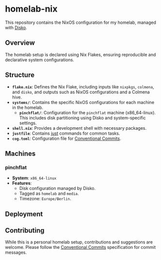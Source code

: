 # homelab-nix

This repository contains the NixOS configuration for my homelab, managed with [Disko](https://github.com/nix-community/disko).

## Overview

The homelab setup is declared using Nix Flakes, ensuring reproducible and declarative system configurations.

## Structure

- **`flake.nix`**: Defines the Nix Flake, including inputs like `nixpkgs`, `colmena`, and `disko`, and outputs such as NixOS configurations and a Colmena hive.
- **`systems/`**: Contains the specific NixOS configurations for each machine in the homelab.
  - **`pinchflat/`**: Configuration for the `pinchflat` machine (x86_64-linux). This includes disk partitioning using Disko and system-specific settings.
- **`shell.nix`**: Provides a development shell with necessary packages.
- **`justfile`**: Contains [just](https://github.com/casey/just) commands for common tasks.
- **`cog.toml`**: Configuration file for [Conventional Commits](https://www.conventionalcommits.org/).

## Machines

### pinchflat

- **System**: `x86_64-linux`
- **Features**:
    - Disk configuration managed by Disko.
    - Tagged as `homelab` and `media`.
    - Timezone: `Europe/Berlin`.

## Deployment

## Contributing

While this is a personal homelab setup, contributions and suggestions are welcome. Please follow the [Conventional Commits](https://www.conventionalcommits.org/) specification for commit messages.
